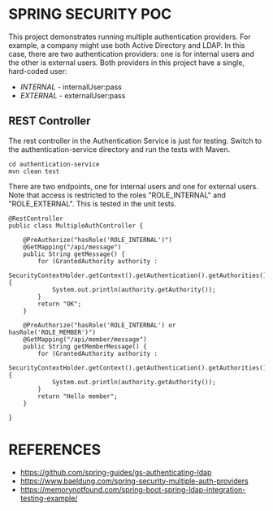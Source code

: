 # SPRING SECURITY POC

This project demonstrates running multiple authentication providers. 
For example, a company might use both Active Directory and LDAP.
In this case, there are two authentication providers: one is for internal users and the other is external users.
Both providers in this project have a single, hard-coded user:

* *INTERNAL* - internalUser:pass
* *EXTERNAL* - externalUser:pass

## REST Controller

The rest controller in the Authentication Service is just for testing.
Switch to the authentication-service directory and run the tests with Maven.

```
cd authentication-service
mvn clean test
```

There are two endpoints, one for internal users and one for external users.
Note that access is restricted to the roles "ROLE_INTERNAL" and "ROLE_EXTERNAL". This is tested in the unit tests.

```
@RestController
public class MultipleAuthController {

    @PreAuthorize("hasRole('ROLE_INTERNAL')")
    @GetMapping("/api/message")
    public String getMessage() {
        for (GrantedAuthority authority :
                SecurityContextHolder.getContext().getAuthentication().getAuthorities()) {
            System.out.println(authority.getAuthority());
        }
        return "OK";
    }

    @PreAuthorize("hasRole('ROLE_INTERNAL') or hasRole('ROLE_MEMBER')")
    @GetMapping("/api/member/message")
    public String getMemberMessage() {
        for (GrantedAuthority authority :
                SecurityContextHolder.getContext().getAuthentication().getAuthorities()) {
            System.out.println(authority.getAuthority());
        }
        return "Hello member";
    }

}
```

# REFERENCES
* https://github.com/spring-guides/gs-authenticating-ldap
* https://www.baeldung.com/spring-security-multiple-auth-providers	
* https://memorynotfound.com/spring-boot-spring-ldap-integration-testing-example/
